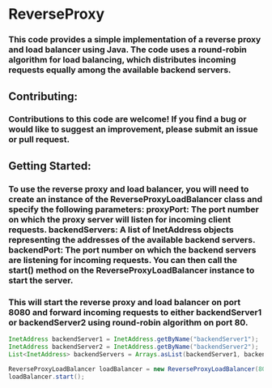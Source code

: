# ReverseProxy

<h3 align="left">This code provides a simple implementation of a reverse proxy and load balancer using Java. The code uses a round-robin algorithm for load balancing, which distributes incoming requests equally among the available backend servers.</h3>


<h2 align="left">Contributing:</h2>
  
<h3 align="left">Contributions to this code are welcome! If you find a bug or would like to suggest an improvement, please submit an issue or pull request.</h3>


<h2 align="left">Getting Started:</h2>

<h3 align="left">To use the reverse proxy and load balancer, you will need to create an instance of the ReverseProxyLoadBalancer class and specify the following parameters:
proxyPort: The port number on which the proxy server will listen for incoming client requests.
backendServers: A list of InetAddress objects representing the addresses of the available backend servers.
backendPort: The port number on which the backend servers are listening for incoming requests.
You can then call the start() method on the ReverseProxyLoadBalancer instance to start the server.</h3>
<h3 align="left">This will start the reverse proxy and load balancer on port 8080 and forward incoming requests to either backendServer1 or backendServer2 using round-robin algorithm on port 80.</h3>
  
```java
InetAddress backendServer1 = InetAddress.getByName("backendServer1");
InetAddress backendServer2 = InetAddress.getByName("backendServer2");
List<InetAddress> backendServers = Arrays.asList(backendServer1, backendServer2);

ReverseProxyLoadBalancer loadBalancer = new ReverseProxyLoadBalancer(8080, backendServers, 80);
loadBalancer.start();
